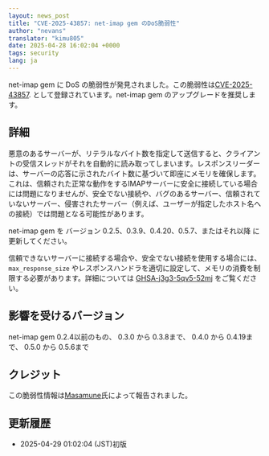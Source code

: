 ```yaml
---
layout: news_post
title: "CVE-2025-43857: net-imap gem のDoS脆弱性"
author: "nevans"
translator: "kimu805"
date: 2025-04-28 16:02:04 +0000
tags: security
lang: ja
---
```


net-imap gem に DoS の脆弱性が発見されました。この脆弱性は[CVE-2025-43857]. として登録されています。net-imap gem のアップグレードを推奨します。

## 詳細

悪意のあるサーバーが、リテラルなバイト数を指定して送信すると、クライアントの受信スレッドがそれを自動的に読み取ってしまいます。レスポンスリーダーは、サーバーの応答に示されたバイト数に基づいて即座にメモリを確保します。これは、信頼された正常な動作をするIMAPサーバーに安全に接続している場合には問題になりませんが、安全でない接続や、バグのあるサーバー、信頼されていないサーバー、侵害されたサーバー（例えば、ユーザーが指定したホスト名への接続）では問題となる可能性があります。

net-imap gem を バージョン 0.2.5、0.3.9、0.4.20、0.5.7、またはそれ以降 に更新してください。

信頼できないサーバーに接続する場合や、安全でない接続を使用する場合には、`max_response_size` やレスポンスハンドラを適切に設定して、メモリの消費を制限する必要があります。詳細については [GHSA-j3g3-5qv5-52mj] をご覧ください。

## 影響を受けるバージョン

net-imap gem  0.2.4以前のもの、 0.3.0 から 0.3.8まで、 0.4.0 から 0.4.19まで、 0.5.0 から 0.5.6まで

## クレジット

この脆弱性情報は[Masamune]氏によって報告されました。

## 更新履歴

* 2025-04-29 01:02:04 (JST)初版

[CVE-2025-43857]:      https://www.cve.org/CVERecord?id=CVE-2025-43857
[GHSA-j3g3-5qv5-52mj]: https://github.com/ruby/net-imap/security/advisories/GHSA-j3g3-5qv5-52mj
[Masamune]:            https://hackerone.com/masamune_
